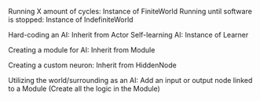 Running X amount of cycles: Instance of FiniteWorld
Running until software is stopped: Instance of IndefiniteWorld

Hard-coding an AI: Inherit from Actor
Self-learning AI: Instance of Learner

Creating a module for AI: Inherit from Module

Creating a custom neuron: Inherit from HiddenNode


Utilizing the world/surrounding as an AI: Add an input or output node linked to a Module (Create all the logic in the Module)